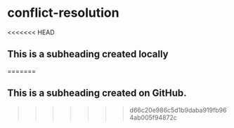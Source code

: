 # conflict-resolution

<<<<<<< HEAD
## This is a subheading created locally
=======
## This is a subheading created on GitHub.
>>>>>>> d66c20e986c5d1b9daba919fb964ab005f94872c
